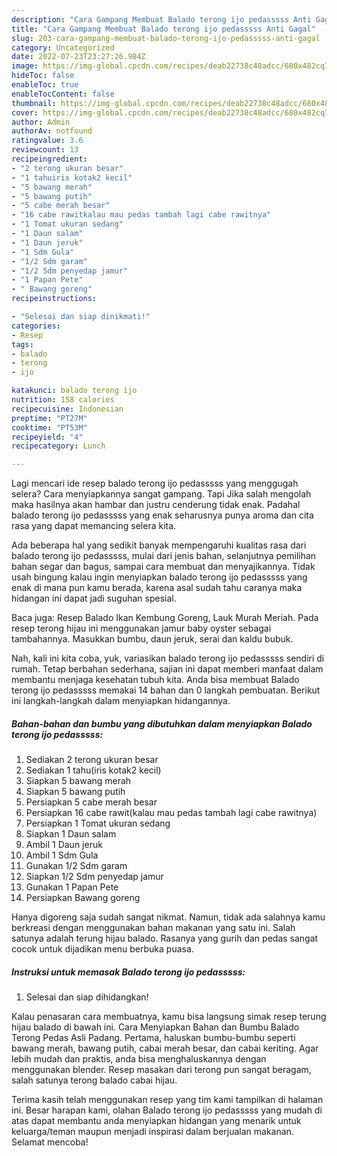 ```yaml
---
description: "Cara Gampang Membuat Balado terong ijo pedasssss Anti Gagal"
title: "Cara Gampang Membuat Balado terong ijo pedasssss Anti Gagal"
slug: 203-cara-gampang-membuat-balado-terong-ijo-pedasssss-anti-gagal
category: Uncategorized
date: 2022-07-23T23:27:26.984Z
image: https://img-global.cpcdn.com/recipes/deab22738c48adcc/680x482cq70/balado-terong-ijo-pedasssss-foto-resep-utama.jpg
hideToc: false
enableToc: true
enableTocContent: false
thumbnail: https://img-global.cpcdn.com/recipes/deab22738c48adcc/680x482cq70/balado-terong-ijo-pedasssss-foto-resep-utama.jpg
cover: https://img-global.cpcdn.com/recipes/deab22738c48adcc/680x482cq70/balado-terong-ijo-pedasssss-foto-resep-utama.jpg
author: Admin
authorAv: notfound
ratingvalue: 3.6
reviewcount: 13
recipeingredient:
- "2 terong ukuran besar"
- "1 tahuiris kotak2 kecil"
- "5 bawang merah"
- "5 bawang putih"
- "5 cabe merah besar"
- "16 cabe rawitkalau mau pedas tambah lagi cabe rawitnya"
- "1 Tomat ukuran sedang"
- "1 Daun salam"
- "1 Daun jeruk"
- "1 Sdm Gula"
- "1/2 Sdm garam"
- "1/2 Sdm penyedap jamur"
- "1 Papan Pete"
- " Bawang goreng"
recipeinstructions:

- "Selesai dan siap dinikmati!"
categories:
- Resep
tags:
- balado
- terong
- ijo

katakunci: balado terong ijo 
nutrition: 158 calories
recipecuisine: Indonesian
preptime: "PT27M"
cooktime: "PT53M"
recipeyield: "4"
recipecategory: Lunch

---
```



Lagi mencari ide resep balado terong ijo pedasssss yang menggugah selera? Cara menyiapkannya sangat gampang. Tapi Jika salah mengolah maka hasilnya akan hambar dan justru cenderung tidak enak. Padahal balado terong ijo pedasssss yang enak seharusnya punya aroma dan cita rasa yang dapat memancing selera kita.


Ada beberapa hal yang sedikit banyak mempengaruhi kualitas rasa dari balado terong ijo pedasssss, mulai dari jenis bahan, selanjutnya pemilihan bahan segar dan bagus, sampai cara membuat dan menyajikannya. Tidak usah bingung kalau ingin menyiapkan balado terong ijo pedasssss yang enak di mana pun kamu berada, karena asal sudah tahu caranya maka hidangan ini dapat jadi suguhan spesial.

Baca juga: Resep Balado Ikan Kembung Goreng, Lauk Murah Meriah. Pada resep terong hijau ini menggunakan jamur baby oyster sebagai tambahannya. Masukkan bumbu, daun jeruk, serai dan kaldu bubuk.


Nah, kali ini kita coba, yuk, variasikan balado terong ijo pedasssss sendiri di rumah. Tetap berbahan sederhana, sajian ini dapat memberi manfaat dalam membantu menjaga kesehatan tubuh kita. Anda bisa membuat Balado terong ijo pedasssss memakai 14 bahan dan 0 langkah pembuatan. Berikut ini langkah-langkah dalam menyiapkan hidangannya.

<!--inarticleads1-->

##### Bahan-bahan dan bumbu yang dibutuhkan dalam menyiapkan Balado terong ijo pedasssss:

1. Sediakan 2 terong ukuran besar
1. Sediakan 1 tahu(iris kotak2 kecil)
1. Siapkan 5 bawang merah
1. Siapkan 5 bawang putih
1. Persiapkan 5 cabe merah besar
1. Persiapkan 16 cabe rawit(kalau mau pedas tambah lagi cabe rawitnya)
1. Persiapkan 1 Tomat ukuran sedang
1. Siapkan 1 Daun salam
1. Ambil 1 Daun jeruk
1. Ambil 1 Sdm Gula
1. Gunakan 1/2 Sdm garam
1. Siapkan 1/2 Sdm penyedap jamur
1. Gunakan 1 Papan Pete
1. Persiapkan  Bawang goreng


Hanya digoreng saja sudah sangat nikmat. Namun, tidak ada salahnya kamu berkreasi dengan menggunakan bahan makanan yang satu ini. Salah satunya adalah terung hijau balado. Rasanya yang gurih dan pedas sangat cocok untuk dijadikan menu berbuka puasa. 

<!--inarticleads2-->

##### Instruksi untuk memasak Balado terong ijo pedasssss:


1. Selesai dan siap dihidangkan!

Kalau penasaran cara membuatnya, kamu bisa langsung simak resep terung hijau balado di bawah ini. Cara Menyiapkan Bahan dan Bumbu Balado Terong Pedas Asli Padang. Pertama, haluskan bumbu-bumbu seperti bawang merah, bawang putih, cabai merah besar, dan cabai keriting. Agar lebih mudah dan praktis, anda bisa menghaluskannya dengan menggunakan blender. Resep masakan dari terong pun sangat beragam, salah satunya terong balado cabai hijau. 

Terima kasih telah menggunakan resep yang tim kami tampilkan di halaman ini. Besar harapan kami, olahan Balado terong ijo pedasssss yang mudah di atas dapat membantu anda menyiapkan hidangan yang menarik untuk keluarga/teman maupun menjadi inspirasi dalam berjualan makanan. Selamat mencoba!
